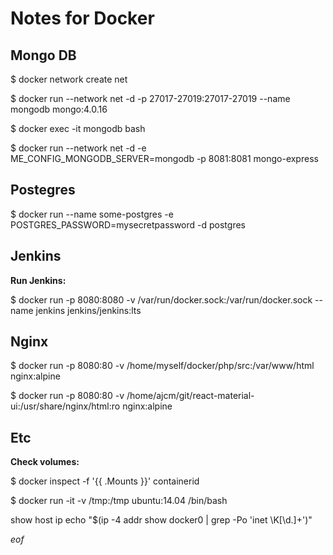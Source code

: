 # Notes for Docker

## Mongo DB

$ docker network create net

$ docker run --network net -d -p 27017-27019:27017-27019 --name mongodb mongo:4.0.16

$ docker exec -it mongodb bash

$ docker run --network net  -d -e ME_CONFIG_MONGODB_SERVER=mongodb -p 8081:8081 mongo-express

## Postegres 

$ docker run --name some-postgres -e POSTGRES_PASSWORD=mysecretpassword -d postgres

## Jenkins

**Run Jenkins:**

$ docker run -p 8080:8080   -v /var/run/docker.sock:/var/run/docker.sock  --name jenkins jenkins/jenkins:lts

## Nginx

$ docker run -p 8080:80  -v /home/myself/docker/php/src:/var/www/html nginx:alpine

$ docker run -p 8080:80  -v /home/ajcm/git/react-material-ui:/usr/share/nginx/html:ro nginx:alpine

## Etc

**Check volumes:**

$ docker inspect -f '{{ .Mounts }}' containerid

$ docker run -it -v /tmp:/tmp ubuntu:14.04 /bin/bash

show host ip
echo "$(ip -4 addr show docker0 | grep -Po 'inet \K[\d.]+')"




*eof*
